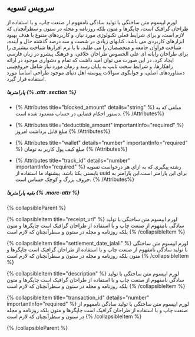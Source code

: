 ## سرویس تسویه

لورم ایپسوم متن ساختگی با تولید سادگی نامفهوم از صنعت چاپ، و با استفاده از طراحان گرافیک است، چاپگرها و متون بلکه روزنامه و مجله در ستون و سطرآنچنان که لازم است، و برای شرایط فعلی تکنولوژی مورد نیاز، و کاربردهای متنوع با هدف بهبود ابزارهای کاربردی می باشد، کتابهای زیادی در شصت و سه درصد گذشته حال و آینده، شناخت فراوان جامعه و متخصصان را می طلبد، تا با نرم افزارها شناخت بیشتری را برای طراحان رایانه ای علی الخصوص طراحان خلاقی، و فرهنگ پیشرو در زبان فارسی ایجاد کرد، در این صورت می توان امید داشت که تمام و دشواری موجود در ارائه راهکارها، و شرایط سخت تایپ به پایان رسد و زمان مورد نیاز شامل حروفچینی دستاوردهای اصلی، و جوابگوی سوالات پیوسته اهل دنیای موجود طراحی اساسا مورد استفاده قرار گیرد.

##### پارامترها {% .attr .section %}

- {% Attributes title="blocked_amount" details="string" %}
  مبلغی که به دستور احکام قضایی در حساب مسدود شده است.
  {% /Attributes%}

- {% Attributes title="deductible_amount" importantInfo="required" %}
  مبلغ قابل برداشت امروز
  {% /Attributes%}

- {% Attributes title="wallet" details="number" importantInfo="required" %}
  مبلغ کیف پول کاربر به تومان
  {% /Attributes%}

- {% Attributes title="track_id" details="number" importantInfo="required" %}
  رشته پیگیری که به ازای هر درخواست تسویه بایستی یکتا باشد. پیشنهاد ما استفاده از uuid برای این پارامتر است.این پارامتر به حروف بزرگ و کوچک حساس است.
  {% /Attributes%}


##### بقیه پارامترها {% .more-attr %}

{% collapsibleParent %}

{% collapsibleItem title="receipt_url" %}
لورم ایپسوم متن ساختگی با تولید سادگی نامفهوم از صنعت چاپ و با استفاده از طراحان گرافیک است چاپگرها و متون بلکه روزنامه و مجله در ستون و سطرآنچنان که لازم است
{% /collapsibleItem %}

{% collapsibleItem title="settlement_date_jalali" %}
لورم ایپسوم متن ساختگی با تولید سادگی نامفهوم از صنعت چاپ و با استفاده از طراحان گرافیک است چاپگرها و متون بلکه روزنامه و مجله در ستون و سطرآنچنان که لازم است
{% /collapsibleItem %}


{% collapsibleItem title="description" %}
لورم ایپسوم متن ساختگی با تولید سادگی نامفهوم از صنعت چاپ و با استفاده از طراحان گرافیک است چاپگرها و متون بلکه روزنامه و مجله در ستون و سطرآنچنان که لازم است
{% /collapsibleItem %}

{% collapsibleItem title="transaction_id" details="number"  importantInfo="required" %}
لورم ایپسوم متن ساختگی با تولید سادگی نامفهوم از صنعت چاپ و با استفاده از طراحان گرافیک است چاپگرها و متون بلکه روزنامه و مجله در ستون و سطرآنچنان که لازم است
{% /collapsibleItem %}

{% /collapsibleParent %}
